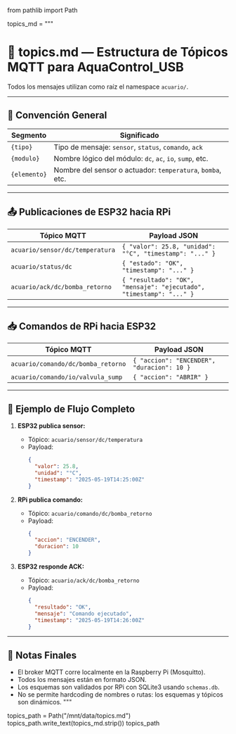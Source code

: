 from pathlib import Path

topics_md = """
# 🧩 topics.md — Estructura de Tópicos MQTT para AquaControl_USB

Todos los mensajes utilizan como raíz el namespace `acuario/`.

---

## 📌 Convención General

| Segmento     | Significado                                                |
| ------------ | ---------------------------------------------------------- |
| `{tipo}`     | Tipo de mensaje: `sensor`, `status`, `comando`, `ack`      |
| `{modulo}`   | Nombre lógico del módulo: `dc`, `ac`, `io`, `sump`, etc.   |
| `{elemento}` | Nombre del sensor o actuador: `temperatura`, `bomba`, etc. |

---

## 📤 Publicaciones de ESP32 hacia RPi

| Tópico MQTT                     | Payload JSON                                                        |
| ------------------------------- | ------------------------------------------------------------------- |
| `acuario/sensor/dc/temperatura` | `{ "valor": 25.8, "unidad": "°C", "timestamp": "..." }`             |
| `acuario/status/dc`             | `{ "estado": "OK", "timestamp": "..." }`                            |
| `acuario/ack/dc/bomba_retorno`  | `{ "resultado": "OK", "mensaje": "ejecutado", "timestamp": "..." }` |

---

## 📥 Comandos de RPi hacia ESP32

| Tópico MQTT                        | Payload JSON                               |
| ---------------------------------- | ------------------------------------------ |
| `acuario/comando/dc/bomba_retorno` | `{ "accion": "ENCENDER", "duracion": 10 }` |
| `acuario/comando/io/valvula_sump`  | `{ "accion": "ABRIR" }`                    |

---

## 🔁 Ejemplo de Flujo Completo

1. **ESP32 publica sensor:**
   - Tópico: `acuario/sensor/dc/temperatura`
   - Payload:
     ```json
     {
       "valor": 25.8,
       "unidad": "°C",
       "timestamp": "2025-05-19T14:25:00Z"
     }
     ```

2. **RPi publica comando:**
   - Tópico: `acuario/comando/dc/bomba_retorno`
   - Payload:
     ```json
     {
       "accion": "ENCENDER",
       "duracion": 10
     }
     ```

3. **ESP32 responde ACK:**
   - Tópico: `acuario/ack/dc/bomba_retorno`
   - Payload:
     ```json
     {
       "resultado": "OK",
       "mensaje": "Comando ejecutado",
       "timestamp": "2025-05-19T14:26:00Z"
     }
     ```

---

## 🔐 Notas Finales

- El broker MQTT corre localmente en la Raspberry Pi (Mosquitto).
- Todos los mensajes están en formato JSON.
- Los esquemas son validados por RPi con SQLite3 usando `schemas.db`.
- No se permite hardcoding de nombres o rutas: los esquemas y tópicos son dinámicos.
"""

topics_path = Path("/mnt/data/topics.md")
topics_path.write_text(topics_md.strip())
topics_path
